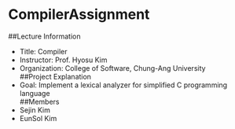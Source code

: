 # CompilerAssignment
##Lecture Information   
 - Title: Compiler   
 - Instructor: Prof. Hyosu Kim   
 - Organization: College of Software, Chung-Ang University   
##Project Explanation   
 - Goal: Implement a lexical analyzer for simplified C programming language   
##Members   
 - Sejin Kim   
 - EunSol Kim   
